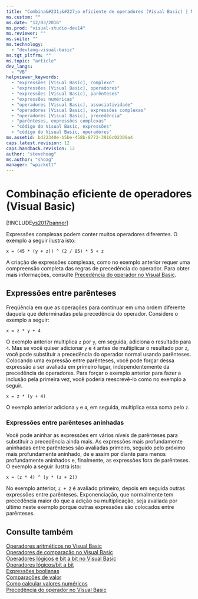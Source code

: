 ```yaml
---
title: "Combina&#231;&#227;o eficiente de operadores (Visual Basic) | Microsoft Docs"
ms.custom: ""
ms.date: "12/03/2016"
ms.prod: "visual-studio-dev14"
ms.reviewer: ""
ms.suite: ""
ms.technology: 
  - "devlang-visual-basic"
ms.tgt_pltfrm: ""
ms.topic: "article"
dev_langs: 
  - "VB"
helpviewer_keywords: 
  - "expressões [Visual Basic], complexo"
  - "expressões [Visual Basic], operadores"
  - "expressões [Visual Basic], parênteses"
  - "expressões numéricas"
  - "operadores [Visual Basic], associatividade"
  - "operadores [Visual Basic], expressões complexas"
  - "operadores [Visual Basic], precedência"
  - "parênteses, expressões complexas"
  - "código do Visual Basic, expressões"
  - "código do Visual Basic, operadores"
ms.assetid: bd22340e-b5be-458b-8772-3916c02309a4
caps.latest.revision: 12
caps.handback.revision: 12
author: "stevehoag"
ms.author: "shoag"
manager: "wpickett"
---
```

# Combina&#231;&#227;o eficiente de operadores (Visual Basic)
[!INCLUDE[vs2017banner](../../../../csharp/includes/vs2017banner.md)]

Expressões complexas podem conter muitos operadores diferentes.  O exemplo a seguir ilustra isto:  
  
 `x = (45 * (y + z)) ^ (2 / 85) * 5 + z`  
  
 A criação de expressões complexas, como no exemplo anterior requer uma compreensão completa das regras de precedência do operador.  Para obter mais informações, consulte [Precedência do operador no Visual Basic](../../../../visual-basic/language-reference/operators/operator-precedence.md).  
  
## Expressões entre parênteses  
 Freqüência em que as operações para continuar em uma ordem diferente daquela que determinadas pela precedência do operador.  Considere o exemplo a seguir:  
  
 `x = z * y + 4`  
  
 O exemplo anterior multiplica `z` por `y`, em seguida, adiciona o resultado para `4`.  Mas se você quiser adicionar `y` e `4` antes de multiplicar o resultado por `z`, você pode substituir a precedência do operador normal usando parênteses.  Colocando uma expressão entre parênteses, você pode forçar dessa expressão a ser avaliada em primeiro lugar, independentemente da precedência de operadores.  Para forçar o exemplo anterior para fazer a inclusão pela primeira vez, você poderia reescrevê\-lo como no exemplo a seguir.  
  
 `x = z * (y + 4)`  
  
 O exemplo anterior adiciona `y` e `4`, em seguida, multiplica essa soma pelo `z`.  
  
### Expressões entre parênteses aninhadas  
 Você pode aninhar as expressões em vários níveis de parênteses para substituir a precedência ainda mais.  As expressões mais profundamente aninhadas entre parênteses são avaliadas primeiro, seguido pelo próximo mais profundamente aninhado, de e assim por diante para menos profundamente aninhados e, finalmente, as expressões fora de parênteses.  O exemplo a seguir ilustra isto:  
  
 `x = (z * 4) ^ (y * (z + 2))`  
  
 No exemplo anterior, `z + 2` é avaliado primeiro, depois em seguida outras expressões entre parênteses.  Exponenciação, que normalmente tem precedência maior do que a adição ou multiplicação, seja avaliada por último neste exemplo porque outras expressões são colocados entre parênteses.  
  
## Consulte também  
 [Operadores aritméticos no Visual Basic](../../../../visual-basic/programming-guide/language-features/operators-and-expressions/arithmetic-operators.md)   
 [Operadores de comparação no Visual Basic](../../../../visual-basic/programming-guide/language-features/operators-and-expressions/comparison-operators.md)   
 [Operadores lógicos e bit a bit no Visual Basic](../../../../visual-basic/programming-guide/language-features/operators-and-expressions/logical-and-bitwise-operators.md)   
 [Operadores lógicos\/bit a bit](../../../../visual-basic/language-reference/operators/logical-bitwise-operators.md)   
 [Expressões boolianas](../../../../visual-basic/programming-guide/language-features/operators-and-expressions/boolean-expressions.md)   
 [Comparações de valor](../../../../visual-basic/programming-guide/language-features/operators-and-expressions/value-comparisons.md)   
 [Como calcular valores numéricos](../Topic/How%20to:%20Calculate%20Numeric%20Values%20\(Visual%20Basic\).md)   
 [Precedência do operador no Visual Basic](../../../../visual-basic/language-reference/operators/operator-precedence.md)